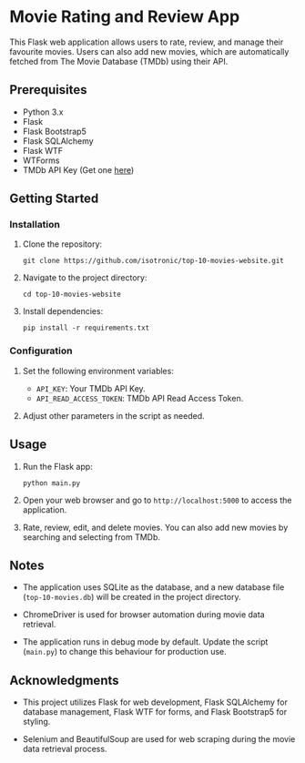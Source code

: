 # Movie Rating and Review App

This Flask web application allows users to rate, review, and manage their favourite movies. Users can also add new movies, which are automatically fetched from The Movie Database (TMDb) using their API.

## Prerequisites

- Python 3.x
- Flask
- Flask Bootstrap5
- Flask SQLAlchemy
- Flask WTF
- WTForms
- TMDb API Key (Get one [here](https://www.themoviedb.org/documentation/api))

## Getting Started

### Installation

1. Clone the repository:
   ```
   git clone https://github.com/isotronic/top-10-movies-website.git
   ```

2. Navigate to the project directory:
   ```
   cd top-10-movies-website
   ```

3. Install dependencies:
   ```
   pip install -r requirements.txt
   ```

### Configuration

1. Set the following environment variables:
   - `API_KEY`: Your TMDb API Key.
   - `API_READ_ACCESS_TOKEN`: TMDb API Read Access Token.

2. Adjust other parameters in the script as needed.

## Usage

1. Run the Flask app:
   ```
   python main.py
   ```

2. Open your web browser and go to `http://localhost:5000` to access the application.

3. Rate, review, edit, and delete movies. You can also add new movies by searching and selecting from TMDb.

## Notes

- The application uses SQLite as the database, and a new database file (`top-10-movies.db`) will be created in the project directory.

- ChromeDriver is used for browser automation during movie data retrieval.

- The application runs in debug mode by default. Update the script (`main.py`) to change this behaviour for production use.

## Acknowledgments

- This project utilizes Flask for web development, Flask SQLAlchemy for database management, Flask WTF for forms, and Flask Bootstrap5 for styling.

- Selenium and BeautifulSoup are used for web scraping during the movie data retrieval process.
